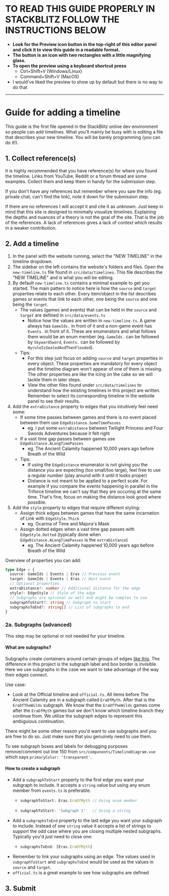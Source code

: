 # **TO READ THIS GUIDE PROPERLY IN STACKBLITZ FOLLOW THE INSTRUCTIONS BELOW**

- **Look for the Preview icon button in the top-right of this editor panel and click it to view this guide in a readable format.**
- **The button is an icon with two rectangles with a little magnifying glass.**
- **To open the preview using a keyboard shortcut press**
  -  Ctrl+Shift+V (Windows/Linux)
  -  Command+Shift+V (MacOS)
- I would've liked the preview to show up by default but there is no way to do that
---

# Guide for adding a timeline

This guide is the first file opened in the StackBlitz online dev environment so people can add timelines. What you'll mainly be busy with is editing a file that describes your new timeline. You will be barely programming (you can do it!).

## 1. Collect reference(s)
It is highly recommended that you have reference(s) for where you found the timeline. Links from YouTube, Reddit or a forum thread are some examples.  Collect them and keep them in handy for the submission step. 

If you don't have any references but remember where you saw the info (eg. private chat, can't find the link), note it down for the submission step.

If there are no references I will accept it and cite it as unknown. Just keep in mind that this site is designed to minimally visualize timelines. Explaining the depths and nuances of a theory is not the goal of the site. That is the job of the references. A lack of references gives a lack of context which results in a weaker contribution.

## 2. Add a timeline

1. In the panel with the website running, select the "NEW TIMELINE" in the timeline dropdown.
2. The sidebar on the left contains the website's folders and files. Open the `new-timeline.ts` file found in `src/data/timelines`. This file describes the "NEW TIMELINE" and is what you will be editing.
3. By default `new-timeline.ts` contains a minimal example to get you started. The main pattern to notice here is how the `source` and `target` properties relate to each other. Every item/object in the list describes games or events that link to each other, one being the `source` and one being the `target`.
   - The values (games and events) that can be held in the `source` and `target` are defined in `src/data/events.ts`
     - Notice how the values are written in `new-timeline.ts`. A game always has `GameIds.` in front of it and a non-game event has `Events.` in front of it. These are enumerators and what follows them would be an enum member (eg. `GameIds.` can be followed by `SkywardSword`, `Events.` can be followed by `HyruleIsSealedAndThenFlooded`).
   - Tips:
     - For this step just focus on adding `source` and `target` properties in every object. These properties are mandatory for every object and the timeline diagram won't appear of one of them is missing. The other properties are like the icing on the cake so we will tackle them in later steps. 
     - View the other files found under `src/data/timelines` to understand how the existing timelines in this project are written. Remember to select its corresponding timeline in the website panel to see their results.
4. Add the `extraDistance` property to edges that you intuitively feel need some: 
     - If some time passes between games and there is no event placed between them use `EdgeDistance.SomeTimePasses`
       - eg. I put some `extraDistance` between Twilight Princess and Four Swords Adventures because it felt right
     - If a vast time gap passes between games use `EdgeDistance.ALongTimePasses`
       - eg. The Ancient Calamity happened 10,000 years ago before Breath of the Wild
     - Tips: 
       - If using the `EdgeDistance` enumerator is not giving you the distance you are expecting (too small/too large), feel free to use a regular number (play around with it until it looks proper)
       - Distance is not meant to be applied to a perfect scale. For example if you compare the events happening in parallel in the Triforce timeline we can't say that they are occuring at the same time. That's fine, focus on making the distance look good where possible.
5. Add the `style` property to edges that require different styling:
   - Assign thick edges between games that have the same incarnation of Link with `EdgeStyle.Thick`
     - eg. Ocarina of Time and Majora's Mask
   - Assign dotted edges when a vast time gap passes with `EdgeStyle.Dotted` (typically done when `EdgeDistance.ALongTimePasses` is the `extraDistance`)
      - eg. The Ancient Calamity happened 10,000 years ago before Breath of the Wild


Overview of properties you can add:
```typescript
type Edge = {
  source: GameIds | Events | Eras // Previous event
  target: GameIds | Events | Eras // Next event
  // Optional properties
  extraDistance?: number // Additional distance for the edge
  style?: EdgeStyle // Style of the edge
  // Subgraphs are optional as well and might be complex to use
  subgraphToStart?: string // Subgraph to start
  subgraphsToEnd?: string[] // List of subgraphs to end
}
```

### 2a. Subgraphs (advanced)
This step may be optional or not needed for your timeline.

#### What are subgraphs?
Subgraphs create containers around certain groups of edges [like this](https://mermaid.js.org/syntax/flowchart.html#subgraphs). The difference in this project is the subgraph label and box border is invisible. Here we use subgraphs in the case we want to take advantage of the way their edges connect.

Use case:
- Look at the Official timeline and `official.ts`. All items before The Ancient Calamity are in a subgraph called `EraOfMyth`. After that is the `EraOfTheWilds` subgraph. We know that the `EraOfTheWilds` games come after the `EraOfMyth` games but we don't know which timeline branch they continue from. We utilize the subgraph edges to represent this ambiguious continuation.

There might be some other reason you'd want to use subgraphs and you are free to do so. Just make sure that you genuinely need to use them.

To see subgraph boxes and labels for debugging purposes remove/comment out line 150 from `src/components/TimelineDiagram.vue` which says `primaryColor: 'transparent'`.

#### How to create a subgraph
- Add a `subgraphToStart` property to the first edge you want your subgraph to include. It accepts a `string` value but using any enum member from `events.ts` is preferable.
  -  ```typescript
     subgraphToStart: Eras.EraOfMyth // Using enum member
     ```
  -  ```typescript
     subgraphToStart: 'Subgraph 1'   // Using a string
     ```
- Add a `subgraphsToEnd` property to the last edge you want your subgraph to include. Instead of one `string` value it accepts a list of strings to support the odd case where you are closing multiple nested subgraphs. Typically you'd just need to close one:
  - ```typescript
    subgraphsToEnd: [Eras.EraOfMyth]
    ```
- Remember to link your subgraphs using an edge. The values used in `subgraphToStart` and `subgraphsToEnd` would be used as the values in `source` and `target`.
- `official.ts` is a great example to see how subgraphs are defined

## 3. Submit
 
